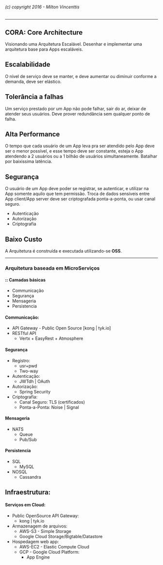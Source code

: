 ###### (c) copyright 2016 - Milton Vincenttis
---
## CORA: Core Architecture
Visionando uma Arquitetura Escalável.
Desenhar e implementar uma arquitetura base para Apps escaláveis.

## Escalabilidade
O nível de serviço deve se manter, e deve aumentar ou diminuir conforme a demanda, deve ser elástico.

## Tolerância a falhas
Um serviço prestado por um App não pode falhar, sair do ar, deixar de atender seus usuários. Deve prover redundância sem qualquer ponto de falha.

## Alta Performance
O tempo que cada usuário de um App leva pra ser atendido pelo App deve ser o menor possível, e esse tempo deve ser constante, esteja o App atendendo a 2 usuários ou a 1 bilhão de usuários simultaneamente. Batalhar por baixissima latência.

## Segurança
O usuário de um App deve poder se registrar, se autenticar, e utilizar na App somente aquilo que tem permissão.
Troca de dados sensíveis entre App client/App server deve ser criptografada ponta-a-ponta, ou usar canal seguro.

 * Autenticação
 * Autorização
 * Criptografia


## Baixo Custo
A Arquitetura é construída e executada utilizando-se **OSS**.

---

### Arquitetura baseada em MicroServiços
#### :: Camadas básicas

* Communicação
* Segurança
* Mensageria
* Persistencia

#### Communicação:
  * API Gateway - Public Open Source [kong | tyk.io]
  * RESTful API
    * Vertx + EasyRest + Atmosphere

#### Segurança
* Registro:
   * usr+pwd
   * Two-way
* Autenticação:
  * JWTdh | OAuth
* Autorização:
  * Spring Security
* Criptografia:
  * Canal Seguro: TLS (certificados)
  * Ponta-a-Ponta: Noise | Signal

#### Mensageria
* NATS
  * Queue
  * Pub/Sub

#### Persistencia
* SQL
  * MySQL
* NOSQL
  * Cassandra

## Infraestrutura:

#### Serviços em Cloud:
* Public OpenSource API Gateway:
  * kong | tyk.io
* Armazenagem de arquivos:
  * AWS-S3 - Simple Storage
  * Google Cloud Storage/Bigtable/Datastore
* Hospedagem web app:
  * AWS-EC2 - Elastic Compute Cloud
  * GCP - Google Cloud Platform:
    * App Engine
